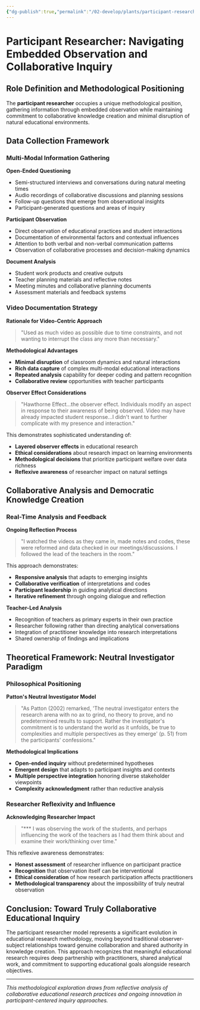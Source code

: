 ```yaml
---
{"dg-publish":true,"permalink":"/02-develop/plants/participant-researcher/","title":"Participant Researcher: Navigating Embedded Observation and Collaborative Inquiry","tags":["research-methodology","participant-observation","qualitative-research","educational-research","observer-effect","collaborative-inquiry","data-collection","video-ethnography","reflexive-research"]}
---
```



# Participant Researcher: Navigating Embedded Observation and Collaborative Inquiry

## Role Definition and Methodological Positioning
The **participant researcher** occupies a unique methodological position, gathering information through embedded observation while maintaining commitment to collaborative knowledge creation and minimal disruption of natural educational environments.

## Data Collection Framework

### Multi-Modal Information Gathering
**Open-Ended Questioning**
- Semi-structured interviews and conversations during natural meeting times
- Audio recordings of collaborative discussions and planning sessions
- Follow-up questions that emerge from observational insights
- Participant-generated questions and areas of inquiry

**Participant Observation**
- Direct observation of educational practices and student interactions
- Documentation of environmental factors and contextual influences
- Attention to both verbal and non-verbal communication patterns
- Observation of collaborative processes and decision-making dynamics

**Document Analysis**
- Student work products and creative outputs
- Teacher planning materials and reflective notes
- Meeting minutes and collaborative planning documents
- Assessment materials and feedback systems

### Video Documentation Strategy
**Rationale for Video-Centric Approach**
> "Used as much video as possible due to time constraints, and not wanting to interrupt the class any more than necessary."

**Methodological Advantages**
- **Minimal disruption** of classroom dynamics and natural interactions
- **Rich data capture** of complex multi-modal educational interactions
- **Repeated analysis** capability for deeper coding and pattern recognition
- **Collaborative review** opportunities with teacher participants

**Observer Effect Considerations**
> "Hawthorne Effect...the observer effect. Individuals modify an aspect in response to their awareness of being observed. Video may have already impacted student response...I didn't want to further complicate with my presence and interaction."

This demonstrates sophisticated understanding of:
- **Layered observer effects** in educational research
- **Ethical considerations** about research impact on learning environments
- **Methodological decisions** that prioritize participant welfare over data richness
- **Reflexive awareness** of researcher impact on natural settings

## Collaborative Analysis and Democratic Knowledge Creation

### Real-Time Analysis and Feedback
**Ongoing Reflection Process**
> "I watched the videos as they came in, made notes and codes, these were reformed and data checked in our meetings/discussions. I followed the lead of the teachers in the room."

This approach demonstrates:
- **Responsive analysis** that adapts to emerging insights
- **Collaborative verification** of interpretations and codes
- **Participant leadership** in guiding analytical directions
- **Iterative refinement** through ongoing dialogue and reflection

**Teacher-Led Analysis**
- Recognition of teachers as primary experts in their own practice
- Researcher following rather than directing analytical conversations
- Integration of practitioner knowledge into research interpretations
- Shared ownership of findings and implications

## Theoretical Framework: Neutral Investigator Paradigm

### Philosophical Positioning
**Patton's Neutral Investigator Model**
> "As Patton (2002) remarked, 'The neutral investigator enters the research arena with no ax to grind, no theory to prove, and no predetermined results to support. Rather the investigator's commitment is to understand the world as it unfolds, be true to complexities and multiple perspectives as they emerge' (p. 51) from the participants' confessions."

**Methodological Implications**
- **Open-ended inquiry** without predetermined hypotheses
- **Emergent design** that adapts to participant insights and contexts
- **Multiple perspective integration** honoring diverse stakeholder viewpoints
- **Complexity acknowledgment** rather than reductive analysis

### Researcher Reflexivity and Influence
**Acknowledging Researcher Impact**
> "*** I was observing the work of the students, and perhaps influencing the work of the teachers as I had them think about and examine their work/thinking over time."

This reflexive awareness demonstrates:
- **Honest assessment** of researcher influence on participant practice
- **Recognition** that observation itself can be interventional
- **Ethical consideration** of how research participation affects practitioners
- **Methodological transparency** about the impossibility of truly neutral observation

## Conclusion: Toward Truly Collaborative Educational Inquiry

The participant researcher model represents a significant evolution in educational research methodology, moving beyond traditional observer-subject relationships toward genuine collaboration and shared authority in knowledge creation. This approach recognizes that meaningful educational research requires deep partnership with practitioners, shared analytical work, and commitment to supporting educational goals alongside research objectives.

---

*This methodological exploration draws from reflective analysis of collaborative educational research practices and ongoing innovation in participant-centered inquiry approaches.*
